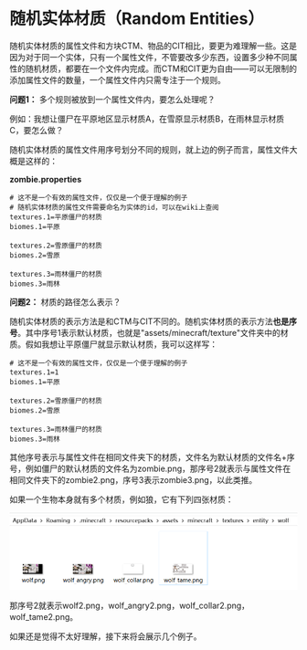 # 随机实体材质（Random Entities）

随机实体材质的属性文件和方块CTM、物品的CIT相比，要更为难理解一些。这是因为对于同一个实体，只有一个属性文件，不管要改多少东西，设置多少种不同属性的随机材质，都要在一个文件内完成。而CTM和CIT更为自由——可以无限制的添加属性文件的数量，一个属性文件内只需专注于一个规则。

**问题1：** 多个规则被放到一个属性文件内，要怎么处理呢？

例如：我想让僵尸在平原地区显示材质A，在雪原显示材质B，在雨林显示材质C，要怎么做？

随机实体材质的属性文件用序号划分不同的规则，就上边的例子而言，属性文件大概是这样的：

**zombie.properties**

```properties
# 这不是一个有效的属性文件，仅仅是一个便于理解的例子
# 随机实体材质的属性文件需要命名为实体的id，可以在wiki上查阅
textures.1=平原僵尸的材质
biomes.1=平原

textures.2=雪原僵尸的材质
biomes.2=雪原

textures.3=雨林僵尸的材质
biomes.3=雨林
```

**问题2：** 材质的路径怎么表示？

随机实体材质的表示方法是和CTM与CIT不同的。随机实体材质的表示方法**也是序号**。其中序号1表示默认材质，也就是"assets/minecraft/texture"文件夹中的材质。假如我想让平原僵尸就显示默认材质，我可以这样写：

```properties
# 这不是一个有效的属性文件，仅仅是一个便于理解的例子
textures.1=1
biomes.1=平原

textures.2=雪原僵尸的材质
biomes.2=雪原

textures.3=雨林僵尸的材质
biomes.3=雨林
```

其他序号表示与属性文件在相同文件夹下的材质，文件名为默认材质的文件名+序号，例如僵尸的默认材质的文件名为zombie.png，那序号2就表示与属性文件在相同文件夹下的zombie2.png，序号3表示zombie3.png，以此类推。

如果一个生物本身就有多个材质，例如狼，它有下列四张材质：

![image-20200715102759623](random_entities.assets/image-20200715102759623.png)

那序号2就表示wolf2.png，wolf_angry2.png，wolf_collar2.png，wolf_tame2.png。

如果还是觉得不太好理解，接下来将会展示几个例子。

<br/><br/><Vssue/>